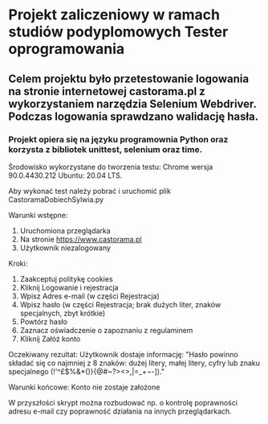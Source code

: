 # Projekt zaliczeniowy w ramach studiów podyplomowych Tester oprogramowania


## Celem projektu było przetestowanie logowania na stronie internetowej castorama.pl z wykorzystaniem narzędzia Selenium Webdriver. Podczas logowania sprawdzano walidację hasła.


### Projekt opiera się na języku programownia Python oraz korzysta z bibliotek unittest, selenium oraz time.  


Środowisko wykorzystane do tworzenia testu:
Chrome wersja 90.0.4430.212
Ubuntu: 20.04 LTS.

Aby wykonać test należy pobrać i uruchomić plik CastoramaDobiechSylwia.py

Warunki wstępne:
1. Uruchomiona przeglądarka
2. Na stronie https://www.castorama.pl
3. Użytkownik niezalogowany

Kroki:
1. Zaakceptuj politykę cookies
2. Kliknij Logowanie i rejestracja
3. Wpisz Adres e-mail (w części Rejestracja)
4. Wpisz hasło (w części Rejestracja; brak dużych liter, znaków specjalnych, zbyt krótkie)
5. Powtórz hasło
6. Zaznacz oświadczenie o zapoznaniu z regulaminem
7. Kliknij Załóż konto

Oczekiwany rezultat:
Użytkownik dostaje informację: "Hasło powinno składać się co najmniej z 8 znaków: dużej litery, małej litery, cyfry lub znaku specjalnego (!\'^£$%&*()}{@#~?><>,|=_+¬-])."

Warunki końcowe:
Konto nie zostaje założone


W przyszłości skrypt można rozbudować np. o kontrolę poprawności adresu e-mail czy poprawność działania na innych przeglądarkach.
